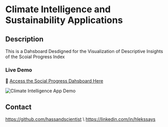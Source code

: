 # Climate Intelligence and Sustainability Applications

## Description
This is a Dahsboard Desdigned for the Visualization of Descriptive Insights of the Scoial Progress Index
### Live Demo

🔗 [Access the Social Progress Dahsboard Here](https://hassandscientist.shinyapps.io/GSPI/)

![Climate Intelligence App Demo](GSPI.gif)

## Contact
https://github.com/hassandscientist \\
https://linkedin.com/in/hlekssays